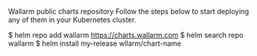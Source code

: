 Wallarm public charts repository
Follow the steps below to start deploying any of them in your Kubernetes cluster.

$ helm repo add wallarm https://charts.wallarm.com
$ helm search repo wallarm
$ helm install my-release wllarm/chart-name
